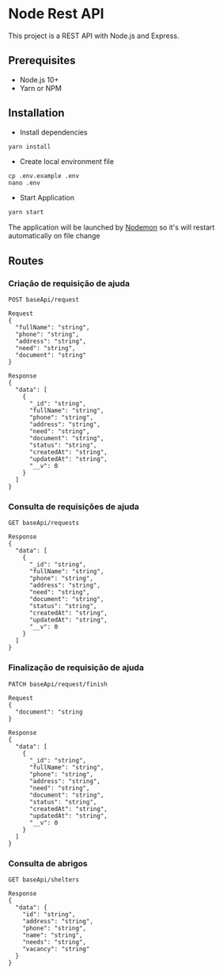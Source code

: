 # Node Rest API

This project is a REST API with Node.js and Express.

## Prerequisites
- Node.js 10+
- Yarn or NPM

## Installation
- Install dependencies
```bash
yarn install
```
- Create local environment file
```shell
cp .env.example .env
nano .env
```
- Start Application
```bash
yarn start
```
The application will be launched by [Nodemon](https://nodemon.com) so it's will restart automatically on file change

## Routes
### Criação de requisição de ajuda
```
POST baseApi/request

Request
{
  "fullName": "string",
  "phone": "string",
  "address": "string",
  "need": "string",
  "document": "string"
}

Response
{
  "data": [
    {
      "_id": "string",
      "fullName": "string",
      "phone": "string",
      "address": "string",
      "need": "string",
      "document": "string",
      "status": "string",
      "createdAt": "string",
      "updatedAt": "string",
      "__v": 0
    }
  ]
}
```
 
### Consulta de requisições de ajuda
```
GET baseApi/requests

Response
{
  "data": [
    {
      "_id": "string",
      "fullName": "string",
      "phone": "string",
      "address": "string",
      "need": "string",
      "document": "string",
      "status": "string",
      "createdAt": "string",
      "updatedAt": "string",
      "__v": 0
    }
  ]
}
```
### Finalização de requisição de ajuda
```
PATCH baseApi/request/finish

Request
{
  "document": "string
}

Response
{
  "data": [
    {
      "_id": "string",
      "fullName": "string",
      "phone": "string",
      "address": "string",
      "need": "string",
      "document": "string",
      "status": "string",
      "createdAt": "string",
      "updatedAt": "string",
      "__v": 0
    }
  ]
}
```

### Consulta de abrigos
```
GET baseApi/shelters

Response
{
  "data": {
    "id": "string",
    "address": "string",
    "phone": "string",
    "name": "string",
    "needs": "string",
    "vacancy": "string"
  }
}
```